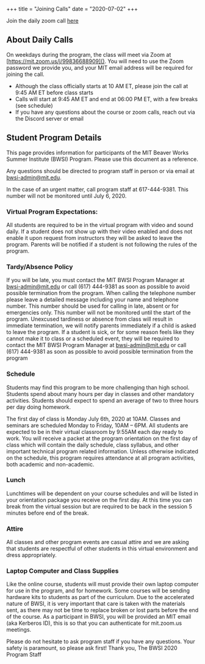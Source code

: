 +++
title = "Joining Calls"
date = "2020-07-02"
+++

Join the daily zoom call [here](https://mit.zoom.us/j/99836688909)
<!--more-->

## About Daily Calls

On weekdays during the program, the class will meet via Zoom at [https://mit.zoom.us/j/99836688909](). You will need to use the Zoom password we provide you, and your MIT email address will be required for joining the call.

* Although the class officially starts at 10 AM ET, please join the call at 9:45 AM ET before class starts
* Calls will start at 9:45 AM ET and end at 06:00 PM ET, with a few breaks (see schedule)
* If you have any questions about the course or zoom calls, reach out via the Discord server or email

## Student Program Details
This page provides information for participants of the MIT Beaver Works Summer Institute (BWSI) Program.  Please use this document as a reference.

Any questions should be directed to program staff in person or via email at bwsi-admin@mit.edu.

In the case of an urgent matter, call program staff at 617-444-9381.  This number will not be monitored until July 6, 2020.

### Virtual Program Expectations:
All students are required to be in the virtual program with video and sound daily.  If a student does not show up with their video enabled and does not enable it upon request from instructors they will be asked to leave the program.  Parents will be notified if a student is not following the rules of the program.

### Tardy/Absence Policy
If you will be late, you must contact the MIT BWSI Program Manager at bwsi-admin@mit.edu or call (617) 444-9381 as soon as possible to avoid possible termination from the program.  When calling the telephone number please leave a detailed message including your name and telephone number.  This number should be used for calling in late, absent or for emergencies only.  This number will not be monitored until the start of the program.
Unexcused tardiness or absence from class will result in immediate termination, we will notify parents immediately if a child is asked to leave the program.
If a student is sick, or for some reason feels like they cannot make it to class or a scheduled event, they will be required to contact the MIT BWSI Program Manager at bwsi-admin@mit.edu or call (617) 444-9381 as soon as possible to avoid possible termination from the program

### Schedule
Students may find this program to be more challenging than high school.  Students spend about many hours per day in classes and other mandatory activities.  Students should expect to spend an average of two to three hours per day doing homework.

The first day of class is Monday July 6th, 2020 at 10AM. Classes and seminars are scheduled Monday to Friday, 10AM – 6PM.  All students are expected to be in their virtual classroom by 9:55AM each day ready to work.
You will receive a packet at the program orientation on the first day of class which will contain the daily schedule, class syllabus, and other important technical program related information.
Unless otherwise indicated on the schedule, this program requires attendance at all program activities, both academic and non-academic. 

### Lunch
Lunchtimes will be dependent on your course schedules and will be listed in your orientation package you receive on the first day.  At this time you can break from the virtual session but are required to be back in the session 5 minutes before end of the break.

### Attire
All classes and other program events are casual attire and we are asking that students are respectful of other students in this virtual environment and dress appropriately.

### Laptop Computer and Class Supplies
Like the online course, students will must provide their own laptop computer for use in the program, and for homework.  Some courses will be sending hardware kits to students as part of the curriculum.  Due to the accelerated nature of BWSI, it is very important that care is taken with the materials sent, as there may not be time to replace broken or lost parts before the end of the course.
As a participant in BWSI, you will be provided an MIT email (aka Kerberos ID), this is so that you can authenticate for mit.zoom.us meetings.

Please do not hesitate to ask program staff if you have any questions.  Your safety is paramount, so please ask first!  Thank you, The BWSI 2020 Program Staff
